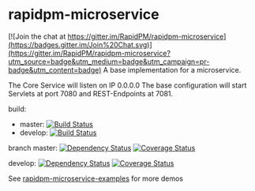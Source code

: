# rapidpm-microservice

[![Join the chat at https://gitter.im/RapidPM/rapidpm-microservice](https://badges.gitter.im/Join%20Chat.svg)](https://gitter.im/RapidPM/rapidpm-microservice?utm_source=badge&utm_medium=badge&utm_campaign=pr-badge&utm_content=badge)
A base implementation for a microservice.

The Core Service will listen on IP 0.0.0.0
The base configuration will start Servlets at port 7080 and REST-Endpoints at 7081.

build:
+ master:
[![Build Status](https://travis-ci.org/RapidPM/dynamic-cdi.svg?branch=master)](https://travis-ci.org/RapidPM/dynamic-cdi)
+ develop:
[![Build Status](https://travis-ci.org/RapidPM/dynamic-cdi.svg?branch=develop)](https://travis-ci.org/RapidPM/dynamic-cdi)




branch
master:
[![Dependency Status](https://www.versioneye.com/user/projects/55a3a45e3239390021000540/badge.svg?style=flat)](https://www.versioneye.com/user/projects/55a3a45e3239390021000540)
[![Coverage Status](https://coveralls.io/repos/RapidPM/rapidpm-microservice/badge.svg?branch=master&service=github)](https://coveralls.io/github/RapidPM/rapidpm-microservice?branch=master)

develop:
[![Dependency Status](https://www.versioneye.com/user/projects/55a3a44f32393900180005b2/badge.svg?style=flat)](https://www.versioneye.com/user/projects/55a3a44f32393900180005b2)
[![Coverage Status](https://coveralls.io/repos/RapidPM/rapidpm-microservice/badge.svg?branch=develop&service=github)](https://coveralls.io/github/RapidPM/rapidpm-microservice?branch=develop)


See [rapidpm-microservice-examples](https://github.com/RapidPM/rapidpm-microservice-examples) for more demos
